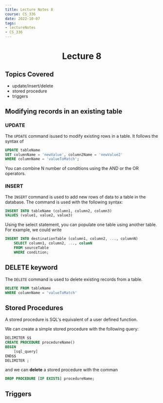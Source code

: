 ```yaml
---
title: Lecture Notes 8
course: CS_336
date: 2022-10-07
tags: 
- lectureNotes
- CS_336
---
```


<center><h1>Lecture 8</h1></center>

## Topics Covered
- update/insert/delete
- stored procedure
- triggers

## Modifying records in an existing table
### UPDATE
The `UPDATE` command isused to modify existing rows in a table. It follows the syntax of
```sql
UPDATE tableName
SET columnName = 'newValue', column2Name = 'newValue2'
WHERE columnName = 'valueToMatch';
```

You can combine N number of conditions using the AND or the OR operators.

### INSERT
The `INSERT` command is used to add new rows of data to a table in the database. The command is used with the following syntax:
```SQL
INSERT INTO tableName (column1, column2, column3)
VALUES (value1, value2, value3)
```

Using the select statement, you can populate one table using another table. For example, we could write
```SQL
INSERT INTO destinationTable (column1, column2, ..., columnN)
	SELECT column1, column2, ..., columN
	FROM sourceTable
	WHERE condition;
```

## DELETE keyword
The `DELETE` command is used to delete existing records from a table.
```sql
DELETE FROM tableName
WHERE columnName = 'valueToMatch'
```

## Stored Procedures
A stored procedure is SQL's equivalent of a user defined function.

We can create a simple stored procedure with the following query:
```SQL
DELIMITER $$
CREATE PROCEDURE procedureName()
BEGIN
	[sql_query]
END$$
DELIMITER ;
```

and we can **delete** a stored procedure with the comman
```sql
DROP PROCEDURE [IF EXISTS] procedureName;
```

## Triggers
